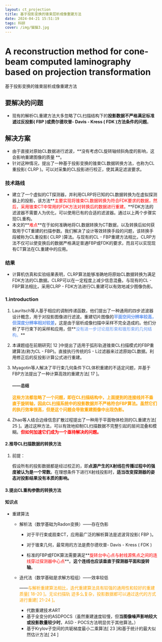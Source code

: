 ```yaml
---
layout: ct_projection
title: 基于投影变换的锥束层析成像重建方法
date: 2024-04-21 15:51:19
tags: 科研
cover: /img/猫猫3.jpg
---
```

# A reconstruction method for cone-beam computed laminography based on projection transformation

基于投影变换的锥束层析成像重建方法

## 要解决的问题

- 现有的解析CL重建方法大多忽略了CL扫描结构下的**投影数据不严格满足标准滤过反投影( FBP )或费尔德坎普- Davis - Kress ( FDK )方法条件的问题**。

## 解决方案

- 由于直接对原始CL数据进行滤波，**没有考虑CL旋转轴倾斜角度的影响，这会影响重建图像的质量 **。
- 针对这种情况，提出了一种基于投影变换的锥束CL数据转换方法，也称为CL重投影( CLRP )。可以对采集的CL投影进行校正，使其满足滤波要求。

### 技术路线

- 建立了一个虚拟的CT探测器，并利用CLRP将已知的CL数据转换为在虚拟探测器上的投影，该方法**<font color='red'>主要实现将锥束CL数据转换为符合FDK要求的数据，然后，采用锥束CT中常用的FDK方法对转换后的数据进行重建。</font>**FDK方法的滤波器不需要人为优化，可以使用已有的合适的滤波器。通过以上两个步骤实现CL重构。
- 本文的**<font color='red'>难点</font>**在于如何准确地将CL数据转换为CT数据，以及转换后如何获取用于CT重建的扫描参数。我们解决了设计等效转换手段的问题，该转换手段被称为CL重投影( CLRP )算法。与现有的CL - FBP重建方法相比，CLRP方法不仅可以使变换后的数据严格满足普通FBP或FDK的要求，而且可以实现现有CT算法在CL重建中的应用。

### 结果

- 计算机仿真和实验结果表明，CLRP算法能够准确地将原始CL数据转换为满足FDK方法的CL数据。CLRP可以在一定程度上减少信息混叠。与现有的CL - FBP算法相比，采用CLRP - FDK方法进行CL重建可以有效地减少图像伪影。

### 1.introduction

1. Lauritsch等人基于相应的调制传递函数，他们提出了一种通用的四步滤波器设计概念，用于对投影图像进行滤波。重建切片图像的<font color='orange'>**<font color='cornflowerblue'>平面空间分辨率较高，但深度分辨率相对较差</font>**</font>，这是由于层析成像扫描中采样不完全造成的。他们分析了平行束下的采样和应用，但**<font color='cornflowerblue'>没有进一步讨论扇形束和锥形束的几何结构。</font>**

2. 本课题组在前期研究[ 12 ]中提出了适用于弧形轨道锥束CL扫描模式的FBP重建算法(称为CL - FBP)。直接执行传统的S - L过滤器来过滤原始CL数据。利用修正后的反投影计算公式进行重建。

3. Myagotin等人解决了平行束几何条件下CL体积重建的不适定问题，并基于FBP方法提出了一种计算高效的重建方法[ 17 ]。

   #### ——总结

   ​	**<font color='orange'>这些方法都忽略了一个问题，即在CL扫描结构中，上面提到的连接线并不垂直于旋转轴，因此CL扫描系统中的投影数据并不严格符合FBP算法。虽然它们的执行效率很高，但是这个问题会导致重建图像中出现伪影。</font>**

4. Zhao等人结合边缘信息扩散过程提出了一种用于平面物体检测的CL重建方法[ 25 ]。通过这种方法，可以有效地抑制CL扫描数据不完整引起的层间混叠和模糊。**<font color='red'>但如何加速它们成为一个亟待解决的问题。</font>**


#### 2.推导CL扫描数据的转换方法

1. 前提：

   假设所有的投影数据都是经过校正的，即**点源产生的X射线在传播过程中的强度被认为是一个常数**。在理想条件下进行X射线投影时，**适当改变探测器的姿态对投影结果没有本质的影响。**



#### 3.提出CL重构参数的转换方法

#### 知识点

* 重建算法

  * 解析法（数学基础为Radon变换）——存在伪影

    * 对于平行束或扇束CT，应用最广泛的解析算法是滤波背投影( FBP )。

    * 对于锥束几何，最常用的方法是费尔德坎普- Davis - Kress ( FDK )

    * 标准的FBP或FDK算法需要满足**<font color='red'>旋转台中心点与射线源焦点之间的连线穿过探测器中心点</font>**。**这个连线也应该垂直于探测器平面和旋转轴**。

  * 迭代法（数学基础是求解方程组）——效率较低

    ​	——<font color='orange'>与解析重建算法相比，迭代重建算法具有较强的通用性和较好的重建质量[ 18-20 ]。无论扫描轨</font>		<font color='orange'>迹多么复杂，投影数据都可以通过迭代的方式进行重建[ 21-24 ]。</font>

    * 代数重建技术ART
    * 基于全变分的ASDPOCS（虽然重建速度较慢，但**当图像噪声影响较大或投影数量较少时**，ASD - POCS方法明显优于其他算法。）
    * 基于Krylov子空间的共轭梯度最小二乘算法[ 23 ]和基于统计的最大似然估计方法[ 24 ]